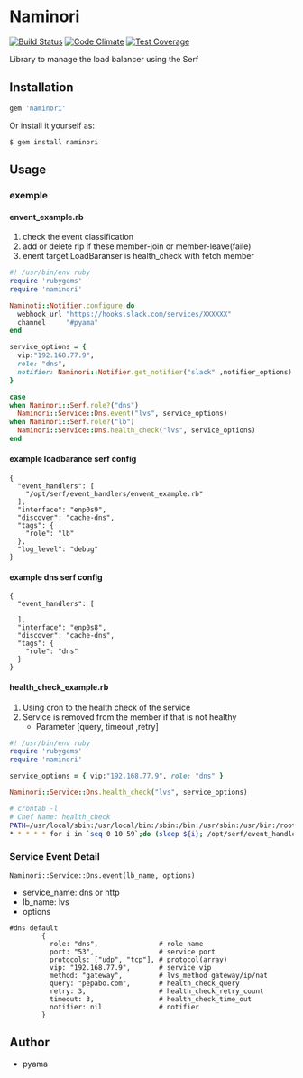 # Naminori
[![Build Status](https://travis-ci.org/pyama86/Naminori.svg)](https://travis-ci.org/pyama86/Naminori)
[![Code Climate](https://codeclimate.com/github/pyama86/Naminori/badges/gpa.svg)](https://codeclimate.com/github/pyama86/Naminori)
[![Test Coverage](https://codeclimate.com/github/pyama86/Naminori/badges/coverage.svg)](https://codeclimate.com/github/pyama86/Naminori/coverage)

Library to manage the load balancer using the Serf

## Installation

```ruby
gem 'naminori'
```

Or install it yourself as:

    $ gem install naminori

## Usage

### exemple
####  envent_example.rb
1. check the event classification
2. add or delete rip if these member-join or member-leave(faile)
3. enent target LoadBaranser is health_check with fetch member

```ruby
#! /usr/bin/env ruby
require 'rubygems'
require 'naminori'

Naminoti::Notifier.configure do
  webhook_url "https://hooks.slack.com/services/XXXXXX"
  channel     "#pyama"
end

service_options = {
  vip:"192.168.77.9",
  role: "dns",
  notifier: Naminori::Notifier.get_notifier("slack" ,notifier_options)
}

case
when Naminori::Serf.role?("dns")
  Naminori::Service::Dns.event("lvs", service_options)
when Naminori::Serf.role?("lb")
  Naminori::Service::Dns.health_check("lvs", service_options)
end

```

#### example loadbarance serf config
```
{
  "event_handlers": [
    "/opt/serf/event_handlers/envent_example.rb"
  ],
  "interface": "enp0s9",
  "discover": "cache-dns",
  "tags": {
    "role": "lb"
  },
  "log_level": "debug"
}
```

#### example dns serf config
```
{
  "event_handlers": [

  ],
  "interface": "enp0s8",
  "discover": "cache-dns",
  "tags": {
    "role": "dns"
  }
}
```

#### health_check_example.rb
1. Using cron to the health check of the service
2. Service is removed from the member if that is not healthy
   * Parameter [query, timeout ,retry]

```ruby
#! /usr/bin/env ruby
require 'rubygems'
require 'naminori'

service_options = { vip:"192.168.77.9", role: "dns" }

Naminori::Service::Dns.health_check("lvs", service_options)
```
```zsh
# crontab -l
# Chef Name: health_check
PATH=/usr/local/sbin:/usr/local/bin:/sbin:/bin:/usr/sbin:/usr/bin:/root/bin
* * * * * for i in `seq 0 10 59`;do (sleep ${i}; /opt/serf/event_handlers/health_check_example.rb)& done;
```

### Service Event Detail
```
Naminori::Service::Dns.event(lb_name, options)
```
* service_name:
  dns or http
* lb_name:
  lvs
* options

```
#dns default
        {
          role: "dns",               # role name
          port: "53",                # service port
          protocols: ["udp", "tcp"], # protocol(array)
          vip: "192.168.77.9",       # service vip
          method: "gateway",         # lvs_method gateway/ip/nat
          query: "pepabo.com",       # health_check_query
          retry: 3,                  # health_check_retry_count
          timeout: 3,                # health_check_time_out
          notifier: nil              # notifier
        }
```
## Author
* pyama
